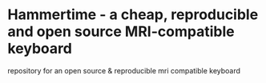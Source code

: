 # Hammertime - a cheap, reproducible and open source MRI-compatible keyboard

repository for an open source &amp; reproducible mri compatible keyboard 
